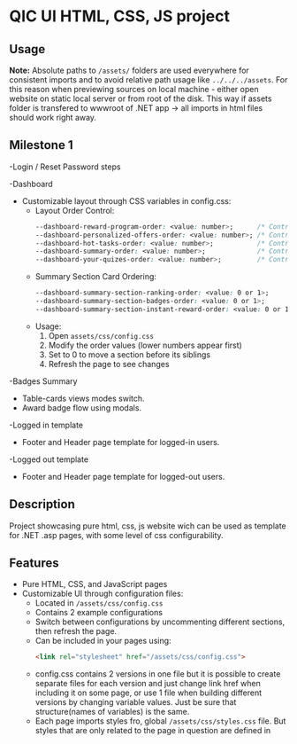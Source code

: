 # QIC UI HTML, CSS, JS project

## Usage

**Note:** Absolute paths to `/assets/` folders are used everywhere for consistent imports and to avoid relative path usage like `../../../assets`.
For this reason when previewing sources on local machine - either open website on static local server or from root of the disk.
This way if assets folder is transfered to wwwroot of .NET app -> all imports in html files should work right away.

## Milestone 1
-Login / Reset Password steps

-Dashboard
  - Customizable layout through CSS variables in config.css:
    - Layout Order Control:
      ```css
      --dashboard-reward-program-order: <value: number>;      /* Controls order of reward program section */
      --dashboard-personalized-offers-order: <value: number>; /* Controls order of personalized offers section */
      --dashboard-hot-tasks-order: <value: number>;           /* Controls order of hot tasks section */
      --dashboard-summary-order: <value: number>;             /* Controls order of summary section */
      --dashboard-your-quizes-order: <value: number>;         /* Controls order of quizzes section */
      ```
    - Summary Section Card Ordering:
      ```css
      --dashboard-summary-section-ranking-order: <value: 0 or 1>;        /* Controls ranking card position relative to progress */
      --dashboard-summary-section-badges-order: <value: 0 or 1>;         /* Controls badges card position relative to rest of section*/
      --dashboard-summary-section-instant-reward-order: <value: 0 or 1>; /* Controls instant reward card position relative to progres/ranking block */
      ```
    - Usage:
      1. Open `assets/css/config.css`
      2. Modify the order values (lower numbers appear first)
      3. Set to 0 to move a section before its siblings
      4. Refresh the page to see changes

-Badges Summary
  - Table-cards views modes switch.
  - Award badge flow using modals.

-Logged in template
  - Footer and Header page template for logged-in users.

-Logged out template
  - Footer and Header page template for logged-out users.

## Description
Project showcasing pure html, css, js website wich can be used as template for .NET .asp pages, with some level of css configurability.

## Features
- Pure HTML, CSS, and JavaScript pages
- Customizable UI through configuration files:
  - Located in `/assets/css/config.css`
  - Contains 2 example configurations
  - Switch between configurations by uncommenting different sections, then refresh the page.
  - Can be included in your pages using:
    ```html
    <link rel="stylesheet" href="/assets/css/config.css">
    ```
  - config.css contains 2 versions in one file but it is possible to create separate files for each version and just change link href when including it on some page, or use 1 file when building different versions by changing variable values. Just be sure that structure(names of variables) is the same.
  - Each page imports styles fro, global `/assets/css/styles.css` file. But styles that are only related to the page in question are defined in <style> tag of <head> of the page.

## Technologies Used

### Bootstrap
> **Note**: Bootstrap files should not be modified to avoid unexpected behaviors. And should be included on all pages.

Required files for proper UI functionality:
- CSS:
  - `/assets/css/bootstrap.min.css`
  - `/assets/fonts/bootstrap-icons.css`
- JavaScript:
  - `/assets/js/bootstrap-bundle.min.js`

Documentation: [Bootstrap v5.3](https://getbootstrap.com/docs/5.3/getting-started/introduction/)

### Bootstrap icons
> **Note**: To reduce assets folder and size of html templates - Free, high quality, open source icon library with over 2,000 icons is used

Documentation: [Bootstrap v5.3](https://icons.getbootstrap.com/?q=home#usage)

### Security Headers
> **Note**: These security headers are included in all pages for enhanced security.

```html
<meta http-equiv="Content-Security-Policy" content="default-src 'self'; script-src 'self' 'unsafe-inline'; style-src 'self' 'unsafe-inline'; img-src 'self' https: data:;">
<meta http-equiv="X-Content-Type-Options" content="nosniff">
<meta name="referrer" content="strict-origin-when-cross-origin">
```

These headers provide:
- Content Security Policy (CSP): Restricts resource loading to same origin, with exceptions for inline scripts/styles and HTTPS images
- X-Content-Type-Options: Prevents MIME type sniffing
- Referrer Policy: Controls how much referrer information is sent with requests